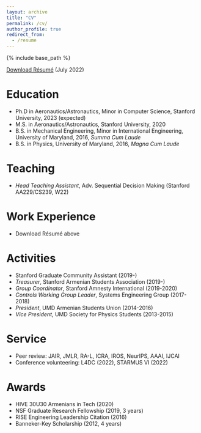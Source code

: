 ```yaml
---
layout: archive
title: "CV"
permalink: /cv/
author_profile: true
redirect_from:
  - /resume
---
```


{% include base_path %}

[Download Résumé](http://jamgochiana.github.io/files/jamgochian_arec_resume_220705.pdf) (July 2022) 

Education
======
* Ph.D in Aeronautics/Astronautics, Minor in Computer Science, Stanford University, 2023 (expected)
* M.S. in Aeronautics/Astronautics, Stanford University, 2020
* B.S. in Mechanical Engineering, Minor in International Engineering, University of Maryland, 2016, _Summa Cum Laude_
* B.S. in Physics, University of Maryland, 2016, _Magna Cum Laude_
  
Teaching
======
* _Head Teaching Assistant_, Adv. Sequential Decision Making (Stanford AA229/CS239, W22)

Work Experience
======
* Download Résumé above

Activities
======
* Stanford Graduate Community Assistant (2019-)
* _Treasurer_, Stanford Armenian Students Association (2019-)
* _Group Coordinator_, Stanford Amnesty International (2019-2020)
* _Controls Working Group Leader_, Systems Engineering Group (2017-2018)
* _President_, UMD Armenian Students Union (2014-2016)
* _Vice President_, UMD Society for Physics Students (2013-2015)

Service
======
* Peer review: JAIR, JMLR, RA-L, ICRA, IROS, NeurIPS, AAAI, IJCAI
* Conference volunteering: L4DC (2022), STARMUS VI (2022)

Awards
======
* HIVE 30U30 Armenians in Tech (2020)
* NSF Graduate Research Fellowship (2019, 3 years)
* RISE Engineering Leadership Citation (2016)
* Banneker-Key Scholarship (2012, 4 years)
